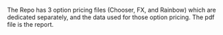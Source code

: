 The Repo has 3 option pricing files (Chooser, FX, and Rainbow) which are dedicated separately, and the data used for those option pricing.
The pdf file is the report.
